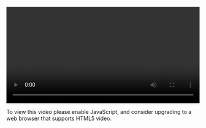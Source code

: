 <video controls="" style="width: 100%; display: block;"><source src="http://o86bpj665.bkt.clouddn.com/flexbox-dancer/7-demo1.mp4" type="video/mp4"><p>To view this video please enable JavaScript, and consider upgrading to a web browser that supports HTML5 video.</p></video>
